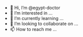 - 👋 Hi, I’m @egypt-doctor
- 👀 I’m interested in ...
- 🌱 I’m currently learning ...
- 💞️ I’m looking to collaborate on ...
- 📫 How to reach me ...

<!---
egypt-doctor/egypt-doctor is a ✨ special ✨ repository because its `README.md` (this file) appears on your GitHub profile.
You can click the Preview link to take a look at your changes.
--->
